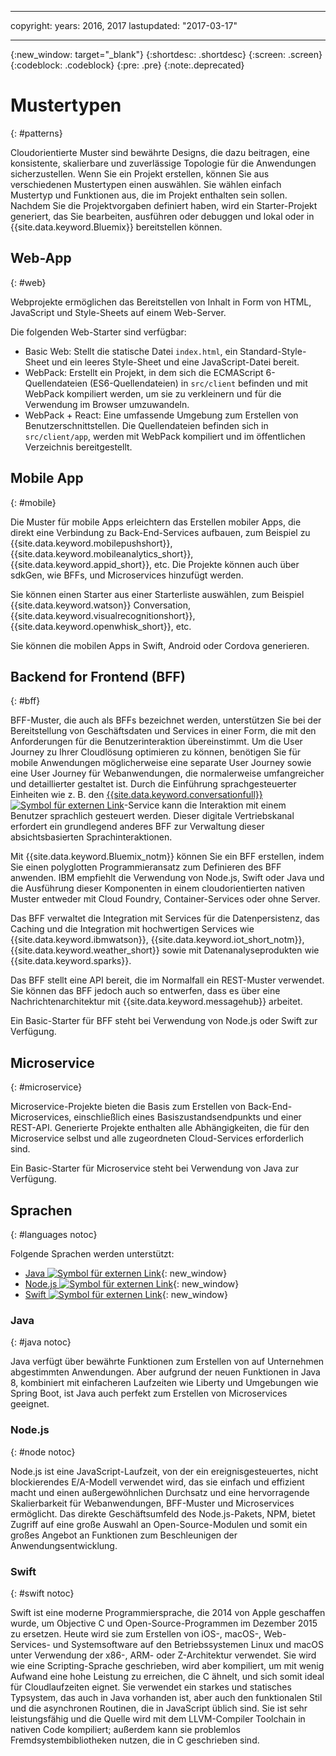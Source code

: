 
---

copyright:
  years: 2016, 2017
lastupdated: "2017-03-17"

---
{:new_window: target="_blank"}
{:shortdesc: .shortdesc}
{:screen: .screen}
{:codeblock: .codeblock}
{:pre: .pre}
{:note:.deprecated}

# Mustertypen
{: #patterns}

Cloudorientierte Muster sind bewährte Designs, die dazu beitragen, eine konsistente, skalierbare und zuverlässige Topologie für die Anwendungen sicherzustellen. Wenn Sie ein Projekt erstellen, können Sie aus verschiedenen Mustertypen einen auswählen. Sie wählen einfach Mustertyp und Funktionen aus, die im Projekt enthalten sein sollen. Nachdem Sie die Projektvorgaben definiert haben, wird ein Starter-Projekt generiert, das Sie bearbeiten, ausführen oder debuggen und lokal oder in {{site.data.keyword.Bluemix}} bereitstellen können. 

## Web-App
{: #web}

Webprojekte ermöglichen das Bereitstellen von Inhalt in Form von HTML, JavaScript und Style-Sheets auf einem Web-Server. 

Die folgenden Web-Starter sind verfügbar: 

* Basic Web: Stellt die statische Datei `index.html`, ein Standard-Style-Sheet und ein leeres Style-Sheet und eine JavaScript-Datei bereit. 
* WebPack: Erstellt ein Projekt, in dem sich die ECMAScript 6-Quellendateien (ES6-Quellendateien) in `src/client` befinden und mit WebPack kompiliert werden, um sie zu verkleinern und für die Verwendung im Browser umzuwandeln. 
* WebPack + React: Eine umfassende Umgebung zum Erstellen von Benutzerschnittstellen. Die Quellendateien befinden sich in `src/client/app`, werden mit WebPack kompiliert und im öffentlichen Verzeichnis bereitgestellt. 


## Mobile App
{: #mobile}

Die Muster für mobile Apps erleichtern das Erstellen mobiler Apps, die direkt eine Verbindung zu Back-End-Services aufbauen, zum Beispiel zu {{site.data.keyword.mobilepushshort}}, {{site.data.keyword.mobileanalytics_short}}, {{site.data.keyword.appid_short}}, etc. Die Projekte können auch über sdkGen, wie BFFs, und Microservices hinzufügt werden. 

Sie können einen Starter aus einer Starterliste auswählen, zum Beispiel {{site.data.keyword.watson}} Conversation, {{site.data.keyword.visualrecognitionshort}}, {{site.data.keyword.openwhisk_short}}, etc. 

Sie können die mobilen Apps in Swift, Android oder Cordova generieren. 


## Backend for Frontend (BFF)
{: #bff}

BFF-Muster, die auch als BFFs bezeichnet werden, unterstützen Sie bei der Bereitstellung von Geschäftsdaten und Services in einer Form, die mit den Anforderungen für die Benutzerinteraktion übereinstimmt. Um die User Journey zu Ihrer Cloudlösung optimieren zu können, benötigen Sie für mobile Anwendungen möglicherweise eine separate User Journey sowie eine User Journey für Webanwendungen, die normalerweise umfangreicher und detaillierter gestaltet ist. Durch die Einführung sprachgesteuerter Einheiten wie z. B. den [{{site.data.keyword.conversationfull}} ![Symbol für externen Link](../icons/launch-glyph.svg "Symbol für externen Link")](https://www.ibm.com/watson/developercloud/conversation.html)-Service kann die Interaktion mit einem Benutzer sprachlich gesteuert werden. Dieser digitale Vertriebskanal erfordert ein grundlegend anderes BFF zur Verwaltung dieser absichtsbasierten Sprachinteraktionen.

Mit {{site.data.keyword.Bluemix_notm}} können Sie ein BFF erstellen, indem Sie einen polyglotten Programmieransatz zum Definieren des BFF anwenden. IBM empfiehlt die Verwendung von Node.js, Swift oder Java und die Ausführung dieser Komponenten in einem cloudorientierten nativen Muster entweder mit Cloud Foundry, Container-Services oder ohne Server. 

Das BFF verwaltet die Integration mit Services für die Datenpersistenz, das Caching und die Integration mit hochwertigen Services wie {{site.data.keyword.ibmwatson}}, {{site.data.keyword.iot_short_notm}}, {{site.data.keyword.weather_short}} sowie mit Datenanalyseprodukten wie {{site.data.keyword.sparks}}.

Das BFF stellt eine API bereit, die im Normalfall ein REST-Muster verwendet. Sie können das BFF jedoch auch so entwerfen, dass es über eine Nachrichtenarchitektur mit {{site.data.keyword.messagehub}} arbeitet.

Ein Basic-Starter für BFF steht bei Verwendung von Node.js oder Swift zur Verfügung. 


## Microservice
{: #microservice}

Microservice-Projekte bieten die Basis zum Erstellen von Back-End-Microservices, einschließlich eines Basiszustandsendpunkts und einer REST-API. Generierte Projekte enthalten alle Abhängigkeiten, die für den Microservice selbst und alle zugeordneten Cloud-Services erforderlich sind. 

Ein Basic-Starter für Microservice steht bei Verwendung von Java zur Verfügung. 

<!--
## Other
{: #other}

The Other pattern represents a project that consists of only the language-specific server-side web framework. It has all the other file assets to work with the project, such as needed libraries and config files.

Content to be provided by Karl Bishop.
-->


## Sprachen
{: #languages notoc}

Folgende Sprachen werden unterstützt: 

   * [Java ![Symbol für externen Link](../icons/launch-glyph.svg "Symbol für externen Link")](../runtimes/liberty/getting-started.html){: new_window}
   * [Node.js ![Symbol für externen Link](../icons/launch-glyph.svg "Symbol für externen Link")](../runtimes/nodejs/getting-started.html){: new_window}
   * [Swift ![Symbol für externen Link](../icons/launch-glyph.svg "Symbol für externen Link")](../runtimes/swift/getting-started.html){: new_window}


### Java
{: #java notoc}

Java verfügt über bewährte Funktionen zum Erstellen von auf Unternehmen abgestimmten Anwendungen. Aber aufgrund der neuen Funktionen in Java 8, kombiniert mit einfacheren Laufzeiten wie Liberty und Umgebungen wie Spring Boot, ist Java auch perfekt zum Erstellen von Microservices geeignet. 


### Node.js
{: #node notoc}

Node.js ist eine JavaScript-Laufzeit, von der ein ereignisgesteuertes, nicht blockierendes E/A-Modell verwendet wird, das sie einfach und effizient macht und einen außergewöhnlichen Durchsatz und eine hervorragende Skalierbarkeit für Webanwendungen, BFF-Muster und Microservices ermöglicht. Das direkte Geschäftsumfeld des Node.js-Pakets, NPM, bietet Zugriff auf eine große Auswahl an Open-Source-Modulen und somit ein großes Angebot an Funktionen zum Beschleunigen der Anwendungsentwicklung. 


### Swift
{: #swift notoc}

Swift ist eine moderne Programmiersprache, die 2014 von Apple geschaffen wurde, um Objective C und Open-Source-Programmen im Dezember 2015 zu ersetzen. Heute wird sie zum Erstellen von iOS-, macOS-, Web-Services- und Systemsoftware auf den Betriebssystemen Linux und macOS unter Verwendung der x86-, ARM- oder Z-Architektur verwendet. Sie wird wie eine Scripting-Sprache geschrieben, wird aber kompiliert, um mit wenig Aufwand eine hohe Leistung zu erreichen, die C ähnelt, und sich somit ideal für Cloudlaufzeiten eignet. Sie verwendet ein starkes und statisches Typsystem, das auch in Java vorhanden ist, aber auch den funktionalen Stil und die asynchronen Routinen, die in JavaScript üblich sind. Sie ist sehr leistungsfähig und die Quelle wird mit dem LLVM-Compiler Toolchain in nativen Code kompiliert; außerdem kann sie problemlos Fremdsystembibliotheken nutzen, die in C geschrieben sind. 
